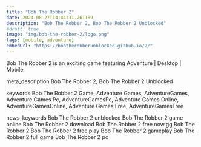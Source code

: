 ```yaml
---
title: "Bob The Robber 2"
date: 2024-08-27T14:44:31.261189
description: "Bob The Robber 2, Bob The Robber 2 Unblocked"
#draft: true
image: "img/bob-the-robber-2/logo.png"
tags: [mobile, adventure]
embedUrl: "https://bobtherobberunblocked.github.io/2/"
---
```


Bob The Robber 2 is an exciting game featuring Adventure | Desktop | Mobile.

meta_description
Bob The Robber 2, Bob The Robber 2 Unblocked


keywords
Bob The Robber 2 Game, Adventure Games, AdventureGames, Adventure Games Pc, AdventureGamesPc, Adventure Games Online, AdventureGamesOnline, Adventure Games Free, AdventureGamesFree


news_keywords
Bob The Robber 2 unblocked Bob The Robber 2 game online Bob The Robber 2 download Bob The Robber 2 free now.gg Bob The Robber 2 Bob The Robber 2 free play Bob The Robber 2 gameplay Bob The Robber 2 full game Bob The Robber 2 pc
